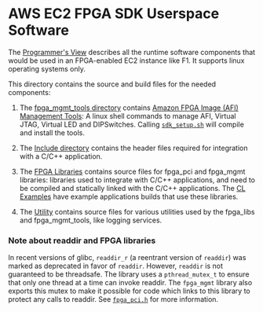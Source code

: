 # AWS EC2 FPGA SDK Userspace Software

The [Programmer's View](../../hdk/docs/Programmer_View.md) describes all the runtime software components that would be used in an FPGA-enabled EC2 instance like F1. It supports linux operating systems only.

This directory contains the source and build files for the needed components:

1. The [fpga_mgmt_tools directory](./fpga_mgmt_tools) contains  [Amazon FPGA Image (AFI) Management Tools](./fpga_mgmt_tools/README.md): A linux shell commands to manage AFI, Virtual JTAG, Virtual LED and DIPSwitches. Calling [`sdk_setup.sh`](../../sdk_setup.sh) will compile and install the tools.

2. The [Include directory](./include) contains the header files required for integration with a C/C++ application.

3. The [FPGA Libraries](./fpga_libs) contains source files for fpga_pci and fpga_mgmt libraries: libraries used to integrate with C/C++ applications, and need to be compiled and statically linked with the C/C++ applications. The [CL Examples](../../hdk/cl/examples) have example applications builds that use these libraries.

4. The [Utility](./utils) contains source files for various utilities used by the fpga_libs and fpga_mgmt_tools, like logging services.

### Note about readdir and FPGA libraries

In recent versions of glibc, `readdir_r` (a reentrant version of `readdir`) was marked as deprecated in favor of `readdir`. However, `readdir` is not guaranteed to be threadsafe. The library uses a `pthread_mutex_t` to ensure that only one thread at a time can invoke readdir.  The `fpga_mgmt` library also exports this mutex to make it possible for code which links to this library to protect any calls to readdir. See [`fpga_pci.h`](./include/fpga_pci.h) for more information.
